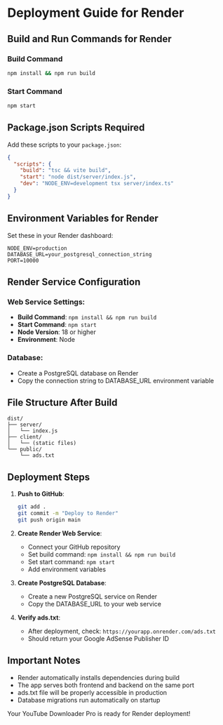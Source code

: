 # Deployment Guide for Render

## Build and Run Commands for Render

### Build Command
```bash
npm install && npm run build
```

### Start Command
```bash
npm start
```

## Package.json Scripts Required

Add these scripts to your `package.json`:

```json
{
  "scripts": {
    "build": "tsc && vite build",
    "start": "node dist/server/index.js",
    "dev": "NODE_ENV=development tsx server/index.ts"
  }
}
```

## Environment Variables for Render

Set these in your Render dashboard:

```
NODE_ENV=production
DATABASE_URL=your_postgresql_connection_string
PORT=10000
```

## Render Service Configuration

### Web Service Settings:
- **Build Command**: `npm install && npm run build`
- **Start Command**: `npm start`
- **Node Version**: 18 or higher
- **Environment**: Node

### Database:
- Create a PostgreSQL database on Render
- Copy the connection string to DATABASE_URL environment variable

## File Structure After Build
```
dist/
├── server/
│   └── index.js
├── client/
│   └── (static files)
└── public/
    └── ads.txt
```

## Deployment Steps

1. **Push to GitHub**:
   ```bash
   git add .
   git commit -m "Deploy to Render"
   git push origin main
   ```

2. **Create Render Web Service**:
   - Connect your GitHub repository
   - Set build command: `npm install && npm run build`
   - Set start command: `npm start`
   - Add environment variables

3. **Create PostgreSQL Database**:
   - Create a new PostgreSQL service on Render
   - Copy the DATABASE_URL to your web service

4. **Verify ads.txt**:
   - After deployment, check: `https://yourapp.onrender.com/ads.txt`
   - Should return your Google AdSense Publisher ID

## Important Notes

- Render automatically installs dependencies during build
- The app serves both frontend and backend on the same port
- ads.txt file will be properly accessible in production
- Database migrations run automatically on startup

Your YouTube Downloader Pro is ready for Render deployment!